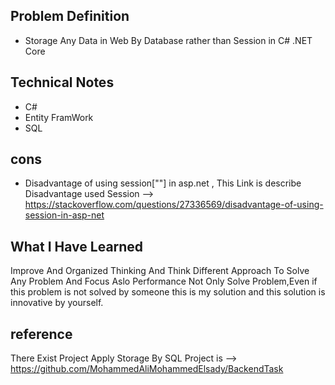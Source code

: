 ## Problem Definition 

- Storage Any Data in Web By Database rather than Session in C# .NET Core

## Technical Notes
  
- C#
- Entity FramWork
- SQL

## cons
- Disadvantage of using session[""] in asp.net , This Link is describe Disadvantage used Session --> https://stackoverflow.com/questions/27336569/disadvantage-of-using-session-in-asp-net

## What I Have Learned 

Improve And Organized Thinking And Think Different Approach To Solve Any Problem And Focus Aslo Performance Not Only Solve Problem,Even if this problem is not solved by someone this is my solution and this solution is innovative by yourself. 




## reference

There Exist Project Apply Storage By SQL Project is --> https://github.com/MohammedAliMohammedElsady/BackendTask
